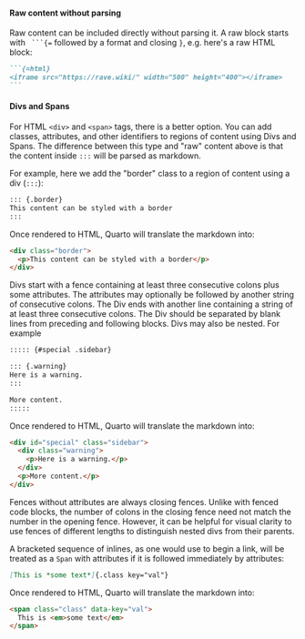 #### Raw content without parsing

Raw content can be included directly without parsing it. A raw block starts with ` ```{=` followed by a format and closing `}`, e.g. here's a raw HTML block:

```` markdown
```{=html}
<iframe src="https://rave.wiki/" width="500" height="400"></iframe>
```
````


#### Divs and Spans

For HTML `<div>` and `<span>` tags, there is a better option. 
You can add classes, attributes, and other identifiers to regions of content using Divs and Spans. The difference between this type and "raw" content above is that the content inside `:::` will be parsed as markdown.

For example, here we add the "border" class to a region of content using a div (`:::`):

``` markdown
::: {.border}
This content can be styled with a border
:::
```

Once rendered to HTML, Quarto will translate the markdown into:

``` html
<div class="border">
  <p>This content can be styled with a border</p>
</div>
```

Divs start with a fence containing at least three consecutive colons plus some attributes. The attributes may optionally be followed by another string of consecutive colons. The Div ends with another line containing a string of at least three consecutive colons. The Div should be separated by blank lines from preceding and following blocks. Divs may also be nested. For example

``` markdown
::::: {#special .sidebar}

::: {.warning}
Here is a warning.
:::

More content.
:::::
```

Once rendered to HTML, Quarto will translate the markdown into:

``` html
<div id="special" class="sidebar">
  <div class="warning">
    <p>Here is a warning.</p>
  </div>
  <p>More content.</p>
</div>
```

Fences without attributes are always closing fences. Unlike with fenced code blocks, the number of colons in the closing fence need not match the number in the opening fence. However, it can be helpful for visual clarity to use fences of different lengths to distinguish nested divs from their parents.

A bracketed sequence of inlines, as one would use to begin a link, will be treated as a `Span` with attributes if it is followed immediately by attributes:

``` markdown
[This is *some text*]{.class key="val"}
```

Once rendered to HTML, Quarto will translate the markdown into:

``` html
<span class="class" data-key="val">
  This is <em>some text</em>
</span>
```


